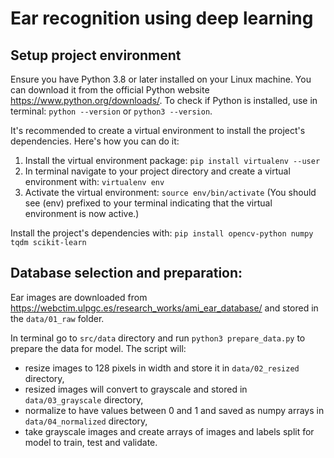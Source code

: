 # Ear recognition using deep learning

## Setup project environment

Ensure you have Python 3.8 or later installed on your Linux machine. You can download it from the official Python website https://www.python.org/downloads/.
To check if Python is installed, use in terminal: `python --version` or `python3 --version`.

It's recommended to create a virtual environment to install the project's dependencies. Here's how you can do it:
1. Install the virtual environment package: `pip install virtualenv --user`
2. In terminal navigate to your project directory and create a virtual environment with: `virtualenv env`
3. Activate the virtual environment: `source env/bin/activate` (You should see (env) prefixed to your terminal indicating that the virtual environment is now active.)

Install the project's dependencies with: `pip install opencv-python numpy tqdm scikit-learn` 

## Database selection and preparation:
Ear images are downloaded from https://webctim.ulpgc.es/research_works/ami_ear_database/ and stored in the `data/01_raw` folder.

In terminal go to `src/data` directory and run `python3 prepare_data.py` to prepare the data for model. The script will:
- resize images to 128 pixels in width and store it in `data/02_resized` directory,
- resized images will convert to grayscale and stored in `data/03_grayscale` directory,
- normalize to have values between 0 and 1 and saved as numpy arrays in `data/04_normalized` directory,
- take grayscale images and create arrays of images and labels split for model to train, test and validate.
